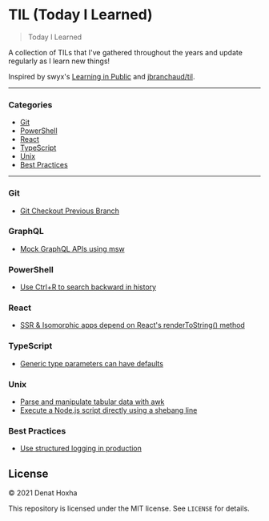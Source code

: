 # TIL (Today I Learned)

> Today I Learned

A collection of TILs that I've gathered throughout the years and update regularly as I learn new things!

Inspired by swyx's [Learning in Public](https://www.swyx.io/learn-in-public/) and [jbranchaud/til](https://github.com/jbranchaud/til).

---

### Categories

- [Git](#git)
- [PowerShell](#powershell)
- [React](#react)
- [TypeScript](#typescript)
- [Unix](#unix)
- [Best Practices](#best-practices)

---

### Git
- [Git Checkout Previous Branch](git/git-checkout-previous-branch.md)

### GraphQL
- [Mock GraphQL APIs using msw](graphql/mock-graphql-apis-using-msw)

### PowerShell
- [Use Ctrl+R to search backward in history](powershell/reverse-command-search)

### React
- [SSR & Isomorphic apps depend on React's renderToString() method](react/ssr-isomorphic-depend-on-rendertostring)

### TypeScript
- [Generic type parameters can have defaults](typescript/typescript-generic-type-parameter-defaults)

### Unix
- [Parse and manipulate tabular data with awk](unix/parse-manipulate-tabular-data-awk.md)
- [Execute a Node.js script directly using a shebang line](unix/execute-node-script-directly-using-shebang-line)

### Best Practices
- [Use structured logging in production](best-practices/use-structured-logging-in-production)

## License

&copy; 2021 Denat Hoxha

This repository is licensed under the MIT license. See `LICENSE` for
details.